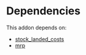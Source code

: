 # Dependencies

This addon depends on:

- [stock_landed_costs](https://github.com/bringout/oca-ocb-warehouse/tree/4c1ff8cb52709f535ff86b9a29fa1cb59fa1c290/odoo-bringout-oca-ocb-stock_landed_costs)
- [mrp](https://github.com/bringout/oca-ocb-mrp/tree/2dc6666c095704600c4e81b45237acee794fec20/odoo-bringout-oca-ocb-mrp)
